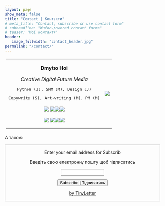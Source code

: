 ```yaml
---
layout: page
show_meta: false
title: "Contact | Контакти"
# meta_title: "Contact, subscribe or use contact form"
# subheadline: "Wufoo-powered contact forms"
# teaser: "Мої контакти"
header:
   image_fullwidth: "contact_header.jpg"
permalink: "/contact/"
---
```


<table style="border:0px; padding:3px; text-align:center;" align="center">
    <tr>
    <td>
        <div align="center">
        <p></p><b> Dmytro Hoi </b><p></p>
        </div>
        <div align="center">
        <i>Creative Digital Future Media</i><p></p>
        </div>
        <div align="center">
        <pre>Python (J), SMM (M), Design (J)</pre>
        <pre>Copywrite (S), Art-writing (M), PM (M)</pre>
        </div>
        <div align="center">
        <p><a href="https://dmytrohoi.github.io/"><img style="vertical-align: sub !important;" src="https://dmytrohoi.github.io/images/social/st.png"></a> <a href="https://fb.com/dmytro.hoi"><img style="vertical-align: sub !important;" src="https://dmytrohoi.github.io/images/social/fb.png"></a><a href="https://github.com/dmytrohoi"  ><img style="vertical-align: sub !important;" src="https://dmytrohoi.github.io/images/social/gh.png"></a><a href="https://twitter.com/criticoffer"  ><img style="vertical-align: sub !important;" src="https://dmytrohoi.github.io/images/social/tw.png"></a></p>
        <p><a href="https://dmytrohoi.github.io/cv"  ><img style="vertical-align: sub !important;" src="https://dmytrohoi.github.io/images/social/cv.png"></a> <a href="https://www.linkedin.com/in/dmytrohoi"  ><img style="vertical-align: sub !important;" src="https://dmytrohoi.github.io/images/social/li.png"></a><a href="https://instagram.com/dmhoi78"  ><img style="vertical-align: sub !important;" src="https://dmytrohoi.github.io/images/social/insta.png"></a><a href="https://youtube.com/channel/UCOOftc_XjycxIsDbWsoBFtA"  ><img style="vertical-align: sub !important;" src="https://dmytrohoi.github.io/images/social/yt.png"></a></p>
        </div>
    </td>
    <td>
        <div align="center">
        <img src="https://dmytrohoi.github.io/images/avatar/avatar0.png">
        </div>
    </td>
    </tr>
</table>


А також:
<div align="center">
<form style="border:1px solid #ccc;padding:3px;text-align:center;" action="https://tinyletter.com/dmytrohoi" method="post" target="popupwindow" onsubmit="window.open('https://tinyletter.com/dmytrohoi', 'popupwindow', 'scrollbars=yes,width=800,height=600');return true"><p>Enter your email address for Subscrib </p><p>Введіть свою електронну пошту щоб підписатись</p><div align="center"><p><input type="text" style="width:140px" name="email" id="tlemail" /></p></div><div align="center"><p><input type="hidden" value="1" name="embed"/><input class="button large radius alert" type="submit" value="Subscribe | Підписатись" /></p></div><p><a href="https://tinyletter.com" target="_blank">by TinyLetter</a></p></form></div>
